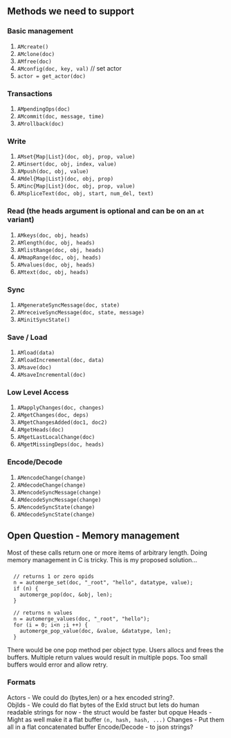 
## Methods we need to support

### Basic management 

  1. `AMcreate()`
  1. `AMclone(doc)`
  1. `AMfree(doc)`
  1. `AMconfig(doc, key, val)` // set actor
  1. `actor = get_actor(doc)`

### Transactions

  1. `AMpendingOps(doc)`
  1. `AMcommit(doc, message, time)`
  1. `AMrollback(doc)`

### Write 

  1. `AMset{Map|List}(doc, obj, prop, value)`
  1. `AMinsert(doc, obj, index, value)`
  1. `AMpush(doc, obj, value)`
  1. `AMdel{Map|List}(doc, obj, prop)`
  1. `AMinc{Map|List}(doc, obj, prop, value)`
  1. `AMspliceText(doc, obj, start, num_del, text)`

### Read (the heads argument is optional and can be on an `at` variant)

  1. `AMkeys(doc, obj, heads)`
  1. `AMlength(doc, obj, heads)`
  1. `AMlistRange(doc, obj, heads)`
  1. `AMmapRange(doc, obj, heads)`
  1. `AMvalues(doc, obj, heads)`
  1. `AMtext(doc, obj, heads)`

### Sync

  1. `AMgenerateSyncMessage(doc, state)`
  1. `AMreceiveSyncMessage(doc, state, message)`
  1. `AMinitSyncState()`

### Save / Load

  1. `AMload(data)`
  1. `AMloadIncremental(doc, data)`
  1. `AMsave(doc)`
  1. `AMsaveIncremental(doc)`

### Low Level Access

  1. `AMapplyChanges(doc, changes)`
  1. `AMgetChanges(doc, deps)`
  1. `AMgetChangesAdded(doc1, doc2)`
  1. `AMgetHeads(doc)`
  1. `AMgetLastLocalChange(doc)`
  1. `AMgetMissingDeps(doc, heads)`

### Encode/Decode

  1. `AMencodeChange(change)`
  1. `AMdecodeChange(change)`
  1. `AMencodeSyncMessage(change)`
  1. `AMdecodeSyncMessage(change)`
  1. `AMencodeSyncState(change)`
  1. `AMdecodeSyncState(change)`

## Open Question - Memory management

Most of these calls return one or more items of arbitrary length.  Doing memory management in C is tricky.  This is my proposed solution...

### 

  ```
    // returns 1 or zero opids
    n = automerge_set(doc, "_root", "hello", datatype, value);
    if (n) {
      automerge_pop(doc, &obj, len);
    }

    // returns n values
    n = automerge_values(doc, "_root", "hello");
    for (i = 0; i<n ;i ++) {
      automerge_pop_value(doc, &value, &datatype, len);
    }
  ```

  There would be one pop method per object type.  Users allocs and frees the buffers.  Multiple return values would result in multiple pops. Too small buffers would error and allow retry.


### Formats

Actors - We could do (bytes,len) or a hex encoded string?.  
ObjIds - We could do flat bytes of the ExId struct but lets do human readable strings for now - the struct would be faster but opque
Heads - Might as well make it a flat buffer `(n, hash, hash, ...)`
Changes - Put them all in a flat concatenated buffer
Encode/Decode - to json strings?

